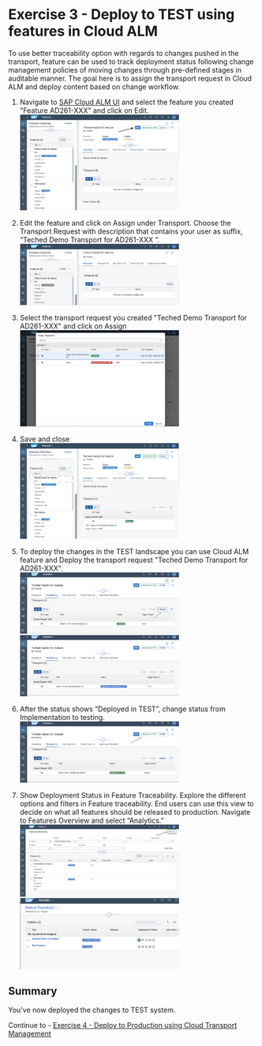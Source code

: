 # Exercise 3 - Deploy to TEST using features in Cloud ALM 

To use better traceability option with regards to changes pushed in the transport, feature can be used to track deployment status following change management policies of moving changes through pre-defined stages in auditable manner. The goal here is to assign the transport request in Cloud ALM and deploy content based on change workflow. 


1. Navigate to [SAP Cloud ALM UI](https://ad261-calm-h7f2r9xc.eu10.alm.cloud.sap/) and select the feature you created "Feature AD261-XXX" and click on Edit.
</br><img width="322" alt="image" src="images/ALM-Features-Edit.png">

2. Edit the feature and click on Assign under Transport. Choose the Transport Request with description that contains your user as suffix, “Teched Demo Transport for AD261-XXX ”. 
</br><img width="322" alt="image" src="images/ALM-edit-feature.png">

3. Select the transport request you created "Teched  Demo Transport for AD261-XXX" and click on Assign
</br><img width="322" alt="image" src="images/ALM-assign-TR.png">

4. Save and close
</br><img width="322" alt="image" src="images/ALM-Feature-Save.png">

5. To deploy the changes in the TEST landscape you can use Cloud ALM feature and Deploy the transport request "Teched  Demo Transport for AD261-XXX".
</br><img width="322" alt="image" src="images/ALM-deploy-tr.png">
</br><img width="322" alt="image" src="images/ALM-Deployment-scheduled.png">

6.	After the status shows “Deployed in TEST”, change status from Implementation to testing.
</br><img width="322" alt="image" src="images/ALM-handover-to-Testing.png">

7.	Show Deployment Status in Feature Traceability. Explore the different options and filters in Feature traceability. End users can use this view to decide on what all features should be released to production. 
Navigate to Features Overview and select “Analytics.”
</br><img width="322" alt="image" src="images/ALM-analytics.png">
</br><img width="322" alt="image" src="images/ALM-FeatureTrace.png">



## Summary

You've now deployed the changes to TEST system.

Continue to - [Exercise 4 - Deploy to Production using Cloud Transport Management](../ex4/README.md)

